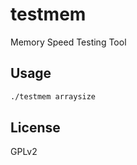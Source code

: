 
testmem
=======

Memory Speed Testing Tool

Usage
--

```sh
./testmem arraysize
```

License
----

GPLv2



